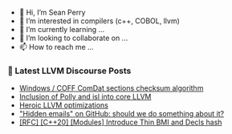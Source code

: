 - 👋 Hi, I’m Sean Perry
- 👀 I’m interested in compilers (c++, COBOL, llvm)
- 🌱 I’m currently learning ...
- 💞️ I’m looking to collaborate on ...
- 📫 How to reach me ...

<!---
s66perry/s66perry is a ✨ special ✨ repository because its `README.md` (this file) appears on your GitHub profile.
You can click the Preview link to take a look at your changes.
--->
### 📕 Latest LLVM Discourse Posts

<!-- DISCOURSE-LLVM:START -->
- [Windows / COFF ComDat sections checksum algorithm](https://discourse.llvm.org/t/windows-coff-comdat-sections-checksum-algorithm/78058#post_2)
- [Inclusion of Polly and isl into core LLVM](https://discourse.llvm.org/t/inclusion-of-polly-and-isl-into-core-llvm/47356#post_6)
- [Heroic LLVM optimizations](https://discourse.llvm.org/t/heroic-llvm-optimizations/45969#post_7)
- [&quot;Hidden emails&quot; on GitHub: should we do something about it?](https://discourse.llvm.org/t/hidden-emails-on-github-should-we-do-something-about-it/74223?page=3#post_54)
- [[RFC] [C++20] [Modules] Introduce Thin BMI and Decls hash](https://discourse.llvm.org/t/rfc-c-20-modules-introduce-thin-bmi-and-decls-hash/74755?page=3#post_52)
<!-- DISCOURSE-LLVM:END -->
